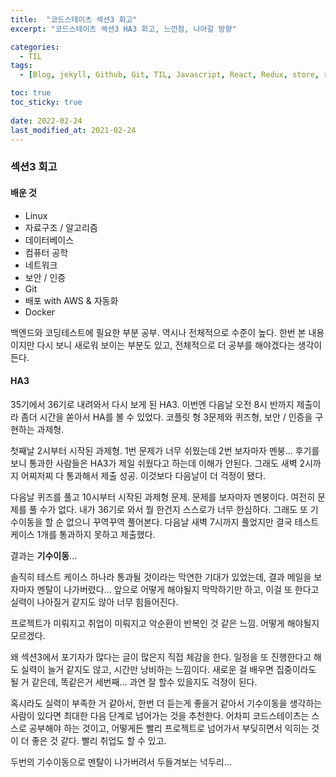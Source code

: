 ```yaml
---
title:  "코드스테이츠 섹션3 회고"
excerpt: "코드스테이츠 섹션3 HA3 회고, 느낀점, 나아갈 방향"

categories:
  - TIL
tags:
  - [Blog, jekyll, Github, Git, TIL, Javascript, React, Redux, store, reducer, HA, HA3, codestates]

toc: true
toc_sticky: true
 
date: 2022-02-24
last_modified_at: 2021-02-24
---
```


### 섹션3 회고

#### 배운 것
* Linux
* 자료구조 / 알고리즘
* 데이터베이스
* 컴퓨터 공학
* 네트워크
* 보안 / 인증
* Git
* 배포 with AWS & 자동화
* Docker

백엔드와 코딩테스트에 필요한 부분 공부. 역시나 전체적으로 수준이 높다. 한번 본 내용이지만 다시 보니 새로워 보이는 부분도 있고, 전체적으로 더 공부를 해야겠다는 생각이 든다.

#### HA3

35기에서 36기로 내려와서 다시 보게 된 HA3. 이번엔 다음날 오전 8시 반까지 제출이라 좀더 시간을 쏟아서 HA를 볼 수 있었다.
코플릿 형 3문제와 퀴즈형, 보안 / 인증을 구현하는 과제형. 

첫째날 2시부터 시작된 과제형. 1번 문제가 너무 쉬웠는데 2번 보자마자 멘붕... 후기를 보니 통과한 사람들은 HA3가 제일 쉬웠다고 하는데 이해가 안된다.
그래도 새벽 2시까지 어찌저찌 다 통과해서 제출 성공. 이것보다 다음날이 더 걱정이 됐다.

다음날 퀴즈를 풀고 10시부터 시작된 과제형 문제. 문제를 보자마자 멘붕이다. 여전히 문제를 풀 수가 없다. 내가 36기로 와서 뭘 한건지 스스로가 너무 한심하다. 그래도 또 기수이동을 할 순 없으니 꾸역꾸역 풀어본다. 다음날 새벽 7시까지 풀었지만 결국 테스트 케이스 1개를 통과하지 못하고 제출했다.

결과는 **기수이동**...

솔직히 테스트 케이스 하나라 통과될 것이라는 막연한 기대가 있었는데, 결과 메일을 보자마자 멘탈이 나가버렸다... 앞으로 어떻게 해야될지 막막하기만 하고, 이걸 또 한다고 실력이 나아질거 같지도 않아 너무 힘들어진다.

프로젝트가 미뤄지고 취업이 미뤄지고 악순환이 반복인 것 같은 느낌. 어떻게 해야될지 모르겠다.

왜 섹션3에서 포기자가 많다는 글이 많은지 직접 체감을 한다. 일정을 또 진행한다고 해도 실력이 늘거 같지도 않고, 시간만 낭비하는 느낌이다. 새로운 걸 배우면 집중이라도 될 거 같은데, 똑같은거 세번째... 과연 잘 할수 있을지도 걱정이 된다.

혹시라도 실력이 부족한 거 같아서, 한번 더 듣는게 좋을거 같아서 기수이동을 생각하는 사람이 있다면 최대한 다음 단계로 넘어가는 것을 추천한다. 어차피 코드스테이츠는 스스로 공부해야 하는 것이고, 어떻게든 빨리 프로젝트로 넘어가서 부딪히면서 익히는 것이 더 좋은 것 같다. 빨리 취업도 할 수 있고.

두번의 기수이동으로 멘탈이 나가버려서 두들겨보는 넉두리...